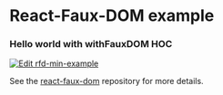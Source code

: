 # React-Faux-DOM example
### Hello world with withFauxDOM HOC
[![Edit rfd-min-example](https://codesandbox.io/static/img/play-codesandbox.svg)](https://codesandbox.io/s/yzwyVZjP)

See the [react-faux-dom](https://github.com/Olical/react-faux-dom) repository for more details.
